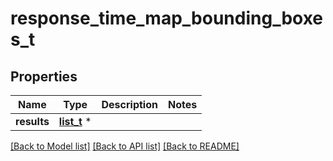 # response_time_map_bounding_boxes_t

## Properties
Name | Type | Description | Notes
------------ | ------------- | ------------- | -------------
**results** | [**list_t**](response_time_map_bounding_boxes_result.md) \* |  | 

[[Back to Model list]](../README.md#documentation-for-models) [[Back to API list]](../README.md#documentation-for-api-endpoints) [[Back to README]](../README.md)


